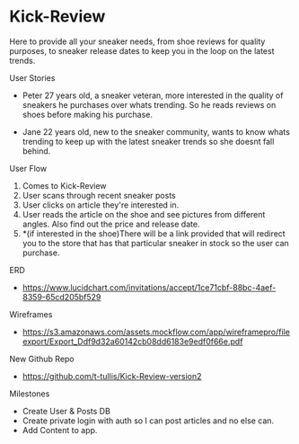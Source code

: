 # Kick-Review

Here to provide all your sneaker needs, from shoe reviews for quality purposes, to sneaker release dates to keep you in the loop on the latest trends. 

User Stories
- Peter 27 years old, a sneaker veteran, more interested in the quality of sneakers he purchases over whats trending. So he reads reviews on shoes before making his purchase.

- Jane 22 years old, new to the sneaker community, wants to know whats trending to keep up with the latest sneaker trends so she doesnt fall behind.
 
 User Flow
 1. Comes to Kick-Review
 2. User scans through recent sneaker posts
 3. User clicks on article they're interested in.
 4. User reads the article on the shoe and see pictures from different angles. Also find out the price and release date.
 5. *(if interested in the shoe)There will be a link provided that will redirect you to the store that has that particular sneaker in stock so the user can purchase.

ERD
- https://www.lucidchart.com/invitations/accept/1ce71cbf-88bc-4aef-8359-65cd205bf529

Wireframes
- https://s3.amazonaws.com/assets.mockflow.com/app/wireframepro/fileexport/Export_Ddf9d32a60142cb08dd6183e9edf0f66e.pdf

New Github Repo 
- https://github.com/t-tullis/Kick-Review-version2

Milestones
- Create User & Posts DB 
- Create private login with auth so I can post articles and no else can.
- Add Content to app.



